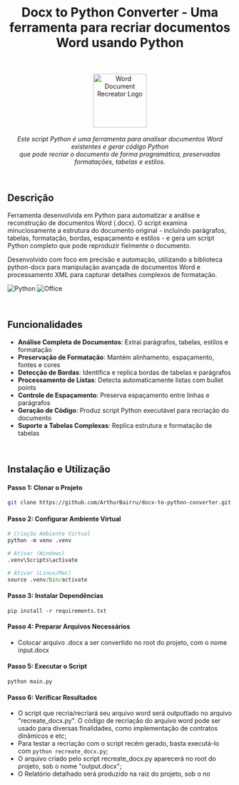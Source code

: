 <h1 align="center">Docx to Python Converter - Uma ferramenta para recriar documentos Word usando Python</h1> <p align="center"><br><br></b> <img src="https://upload.wikimedia.org/wikipedia/commons/c/c3/Python-logo-notext.svg" alt="Word Document Recreator Logo" width="120px" height="120px"/> <br><br> <i>Este script Python é uma ferramenta para analisar documentos Word existentes e gerar código Python <br>que pode recriar o documento de forma programática, preservadas formatações, tabelas e estilos.</i> </p><p align="center"> </p>

<br>

## Descrição

Ferramenta desenvolvida em Python para automatizar a análise e reconstrução de documentos Word (.docx). O script examina minuciosamente a estrutura do documento original - incluindo parágrafos, tabelas, formatação, bordas, espaçamento e estilos - e gera um script Python completo que pode reproduzir fielmente o documento.

Desenvolvido com foco em precisão e automação, utilizando a biblioteca python-docx para manipulação avançada de documentos Word e processamento XML para capturar detalhes complexos de formatação.

![Python](https://img.shields.io/badge/python-3670A0?style=for-the-badge&logo=python&logoColor=ffdd54)
![Office](https://img.shields.io/badge/Microsoft_Word-2B579A?style=for-the-badge&logo=microsoft-word&logoColor=white)

<br>

## Funcionalidades

- **Análise Completa de Documentos**: Extrai parágrafos, tabelas, estilos e formatação
- **Preservação de Formatação**: Mantém alinhamento, espaçamento, fontes e cores
- **Detecção de Bordas**: Identifica e replica bordas de tabelas e parágrafos
- **Processamento de Listas**: Detecta automaticamente listas com bullet points
- **Controle de Espaçamento**: Preserva espaçamento entre linhas e parágrafos
- **Geração de Código**: Produz script Python executável para recriação do documento
- **Suporte a Tabelas Complexas**: Replica estrutura e formatação de tabelas

<br>

## Instalação e Utilização

#### Passo 1: Clonar o Projeto

```bash
git clone https://github.com/ArthurBairru/docx-to-python-converter.git
```

#### Passo 2: Configurar Ambiente Virtual

```python
# Criação Ambiente Virtual
python -m venv .venv

# Ativar (Windows)
.venv\Scripts\activate

# Ativar (Linux/Mac)
source .venv/bin/activate
```

#### Passo 3: Instalar Dependências

```
pip install -r requirements.txt
```

#### Passo 4: Preparar Arquivos Necessários

- Colocar arquivo .docx a ser convertido no root do projeto, com o nome input.docx


#### Passo 5: Executar o Script

```
python main.py
```

#### Passo 6: Verificar Resultados

- O script que recria/recriará seu arquivo word será outputtado no arquivo "recreate_docx.py". O código de recriação do arquivo word pode ser usado para diversas finalidades, como implementação de contratos dinâmicos e etc;
- Para testar a recriação com o script recém gerado, basta executá-lo com `python recreate_docx.py`;
- O arquivo criado pelo script recreate_docx.py aparecerá no root do projeto, sob o nome "output.docx";
- O Relatório detalhado será produzido na raiz do projeto, sob o no
